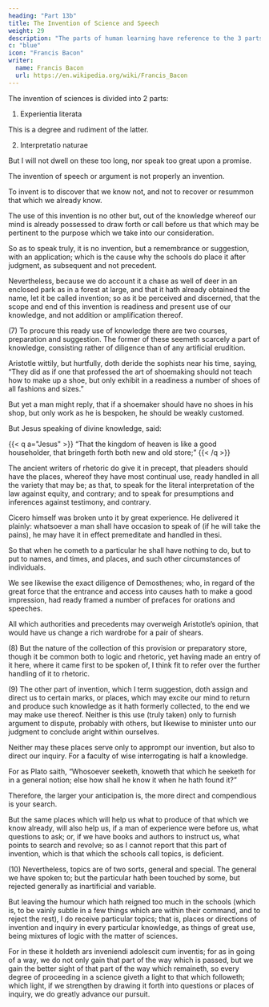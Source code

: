 ```yaml
---
heading: "Part 13b"
title: The Invention of Science and Speech 
weight: 29
description: "The parts of human learning have reference to the 3 parts of man’s understanding, which is the seat of learning"
c: "blue"
icon: "Francis Bacon"
writer:
  name: Francis Bacon
  url: https://en.wikipedia.org/wiki/Francis_Bacon
---
```




The invention of sciences<!-- , I purpose hereafter to propound, having digested it --> is divided into 2 parts:

1. Experientia literata

This is a degree and rudiment of the latter.

2. Interpretatio naturae

But I will not dwell on these too long, nor speak too great upon a promise.

<!-- (6)  -->

The invention of speech or argument is not properly an invention.

To invent is to discover that we know not, and not to recover or resummon that which we already know. 

The use of this invention is no other but, out of the knowledge whereof our mind is already possessed to draw forth or call before us that which may be pertinent to the purpose which we take into our consideration.  

So as to speak truly, it is no invention, but a remembrance or suggestion, with an application; which is the cause why the schools do place it after judgment, as subsequent and not precedent.  

Nevertheless, because we do account it a chase as well of deer in an enclosed park as in a forest at large, and that it hath already obtained the name, let it be called invention; so as it be perceived and discerned, that the scope and end of this invention is readiness and present use of our knowledge, and not addition or amplification thereof.


(7) To procure this ready use of knowledge there are two courses, preparation and suggestion.  The former of these seemeth scarcely a part of knowledge, consisting rather of diligence than of any artificial erudition.  

Aristotle wittily, but hurtfully, doth deride the sophists near his time, saying, “They did as if one that professed the art of shoemaking should not teach how to make up a shoe, but only exhibit in a readiness a number of shoes of all fashions and sizes.”  

But yet a man might reply, that if a shoemaker should have no shoes in his shop, but only work as he is bespoken, he should be weakly customed.  

But Jesus speaking of divine knowledge, said: 

{{< q a="Jesus" >}}
“That the kingdom of heaven is like a good householder, that bringeth forth both new and old store;”
{{< /q >}}


The ancient writers of rhetoric do give it in precept, that pleaders should have the places, whereof they have most continual use, ready handled in all the variety that may be; as that, to speak for the literal interpretation of the law against equity, and contrary; and to speak for presumptions and inferences against testimony, and contrary.  

Cicero himself was broken unto it by great experience. He delivered it plainly: whatsoever a man shall have occasion to speak of (if he will take the pains), he may have it in effect premeditate and handled in thesi. 

So that when he cometh to a particular he shall have nothing to do, but to put to names, and times, and places, and such other circumstances of individuals.

We see likewise the exact diligence of Demosthenes; who, in regard of the great force that the entrance and access into causes hath to make a good impression, had ready framed a number of prefaces for orations and speeches.

All which authorities and precedents may overweigh Aristotle’s opinion, that would have us change a rich wardrobe for a pair of shears.

(8) But the nature of the collection of this provision or preparatory store, though it be common both to logic and rhetoric, yet having made an entry of it here, where it came first to be spoken of, I think fit to refer over the further handling of it to rhetoric.

(9) The other part of invention, which I term suggestion, doth assign and direct us to certain marks, or places, which may excite our mind to return and produce such knowledge as it hath formerly collected, to the end we may make use thereof. Neither is this use (truly taken) only to furnish argument to dispute, probably with others, but likewise to minister unto our judgment to conclude aright within ourselves.  

Neither may these places serve only to apprompt our invention, but also to direct our inquiry.  For a faculty of wise interrogating is half a knowledge.

For as Plato saith, “Whosoever seeketh, knoweth that which he seeketh for in a general notion; else how shall he know it when he hath found it?” 

Therefore, the larger your anticipation is, the more direct and compendious is your search.  

But the same places which will help us what to produce of that which we know already, will also help us, if a man of experience were before us, what questions to ask; or, if we have books and authors to instruct us, what points to search and revolve; so as I cannot report that this part of invention, which is that which the schools call topics, is deficient.

(10) Nevertheless, topics are of two sorts, general and special.  The general we have spoken to; but the particular hath been touched by some, but rejected generally as inartificial and variable.  

But leaving the humour which hath reigned too much in the schools (which is, to be vainly subtle in a few things which are within their command, and to reject the rest), I do receive particular topics; that is, places or directions of invention and inquiry in every particular knowledge, as things of great use, being mixtures of logic with the matter of sciences.

For in these it holdeth ars inveniendi adolescit cum inventis; for as in going of a way, we do not only gain that part of the way which is passed, but we gain the better sight of that part of the way which remaineth, so every degree of proceeding in a science giveth a light to that which followeth; which light, if we strengthen by drawing it forth into questions or places of inquiry, we do greatly advance our pursuit.
